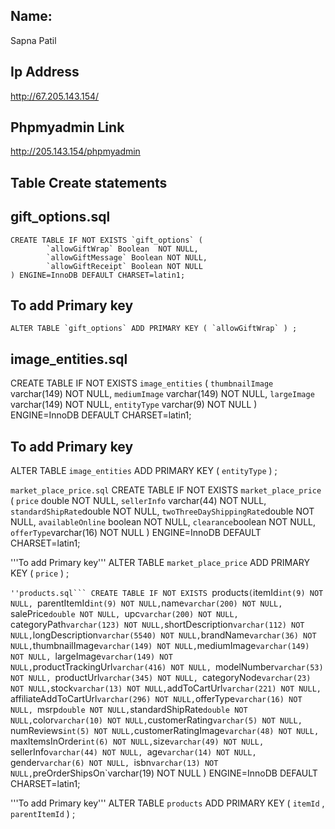 

## Name:
Sapna Patil

## Ip Address
http://67.205.143.154/

## Phpmyadmin Link
http://205.143.154/phpmyadmin

## Table Create statements

## gift_options.sql

``` 
CREATE TABLE IF NOT EXISTS `gift_options` (
       	`allowGiftWrap` Boolean  NOT NULL,
       	`allowGiftMessage` Boolean NOT NULL,
       	`allowGiftReceipt` Boolean NOT NULL
) ENGINE=InnoDB DEFAULT CHARSET=latin1;
```

## To add Primary key
``` ALTER TABLE `gift_options` ADD PRIMARY KEY ( `allowGiftWrap` ) ; ```

## image_entities.sql

CREATE TABLE IF NOT EXISTS `image_entities` (
        `thumbnailImage` varchar(149) NOT NULL,
        `mediumImage` varchar(149) NOT NULL,
        `largeImage` varchar(149) NOT NULL,
        `entityType` varchar(9) NOT NULL
) ENGINE=InnoDB DEFAULT CHARSET=latin1;



## To add Primary key

ALTER TABLE `image_entities` ADD PRIMARY KEY ( `entityType` ) ;


```market_place_price.sql```
CREATE TABLE IF NOT EXISTS `market_place_price` (
        `price` double NOT NULL,
        `sellerInfo` varchar(44) NOT NULL,
        `standardShipRate`double NOT NULL,
        `twoThreeDayShippingRate`double NOT NULL,
        `availableOnline` boolean NOT NULL,
        `clearance`boolean NOT NULL,
        `offerType`varchar(16) NOT NULL
) ENGINE=InnoDB DEFAULT CHARSET=latin1;

'''To add Primary key'''
ALTER TABLE `market_place_price` ADD PRIMARY KEY ( `price` ) ;

`''products.sql```
CREATE TABLE IF NOT EXISTS `products` (
        `itemId`int(9) NOT NULL,
        `parentItemId` int(9) NOT NULL,
        `name`varchar(200) NOT NULL,
        `salePrice`double NOT NULL,
        `upc`varchar(200) NOT NULL,
        `categoryPath` varchar(123) NOT NULL,
        `shortDescription` varchar(112) NOT NULL,
        `longDescription` varchar(5540) NOT NULL,
        `brandName` varchar(36) NOT NULL,
        `thumbnailImage` varchar(149) NOT NULL,
        `mediumImage`varchar(149) NOT NULL,
        `largeImage` varchar(149) NOT NULL,
        `productTrackingUrl`varchar(416) NOT NULL,
        `modelNumber`varchar(53) NOT NULL,
        `productUrl`varchar(345) NOT NULL,
        `categoryNode` varchar(23) NOT NULL,
        `stock` varchar(13) NOT NULL,
        `addToCartUrl`varchar(221) NOT NULL,
        `affiliateAddToCartUrl` varchar(296) NOT NULL,
        `offerType`varchar(16) NOT NULL,
        `msrp` double NOT NULL,
        `standardShipRate` double NOT NULL,
        `color` varchar(10) NOT NULL,
        `customerRating`varchar(5) NOT NULL,
        `numReviews` int(5) NOT NULL,
        `customerRatingImage`varchar(48) NOT NULL,
        `maxItemsInOrder` int(6) NOT NULL,
        `size`varchar(49) NOT NULL,
        `sellerInfo`varchar(44) NOT NULL,
        `age`varchar(14) NOT NULL,
        `gender`varchar(6) NOT NULL,
        `isbn` varchar(13) NOT NULL,
        `preOrderShipsOn`varchar(19) NOT NULL
) ENGINE=InnoDB DEFAULT CHARSET=latin1;


'''To add Primary key'''
ALTER TABLE `products` 
ADD PRIMARY KEY ( `itemId` , `parentItemId` ) ;
